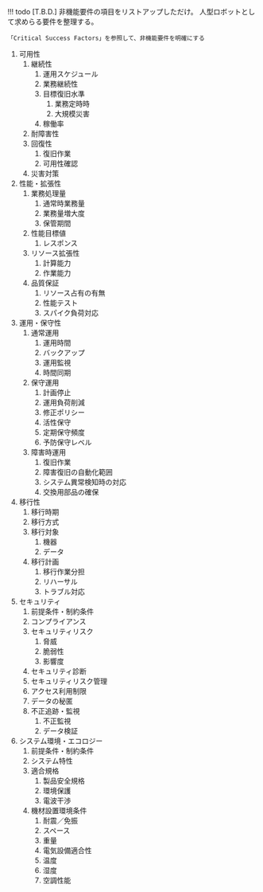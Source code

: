


!!! todo
    [T.B.D.] 非機能要件の項目をリストアップしただけ。
    人型ロボットとして求めらる要件を整理する。

    「Critical Success Factors」を参照して、非機能要件を明確にする


1. 可用性
   1. 継続性
      1. 運用スケジュール
      1. 業務継続性
      1. 目標復旧水準
         1. 業務定時時
         1. 大規模災害
      1. 稼働率
   1. 耐障害性
   1. 回復性
      1. 復旧作業
      1. 可用性確認
   1. 災害対策
1. 性能・拡張性
   1. 業務処理量
      1. 通常時業務量
      1. 業務量増大度
      1. 保管期間
   1. 性能目標値
      1. レスポンス
   1. リソース拡張性
      1. 計算能力
      1. 作業能力
   1. 品質保証
      1. リソース占有の有無
      1. 性能テスト
      1. スパイク負荷対応
1. 運用・保守性
   1. 通常運用
      1. 運用時間
      1. バックアップ
      1. 運用監視
      1. 時間同期
   1. 保守運用
      1. 計画停止
      1. 運用負荷削減
      1. 修正ポリシー
      1. 活性保守
      1. 定期保守頻度
      1. 予防保守レベル
   1. 障害時運用
      1. 復旧作業
      1. 障害復旧の自動化範囲
      1. システム異常検知時の対応
      1. 交換用部品の確保
1. 移行性
   1. 移行時期
   1. 移行方式
   1. 移行対象
      1. 機器
      1. データ
   1. 移行計画
      1. 移行作業分担
      1. リハーサル
      1. トラブル対応
1. セキュリティ
   1. 前提条件・制約条件
   1. コンプライアンス
   1. セキュリティリスク
      1. 脅威
      1. 脆弱性
      1. 影響度
   1. セキュリティ診断
   1. セキュリティリスク管理
   1. アクセス利用制限
   1. データの秘匿
   1. 不正追跡・監視
      1. 不正監視
      1. データ検証
1. システム環境・エコロジー
   1. 前提条件・制約条件
   1. システム特性
   1. 適合規格
      1. 製品安全規格
      1. 環境保護
      1. 電波干渉
   1. 機材設置環境条件
      1. 耐震／免振
      1. スペース
      1. 重量
      1. 電気設備適合性
      1. 温度
      1. 湿度
      1. 空調性能
